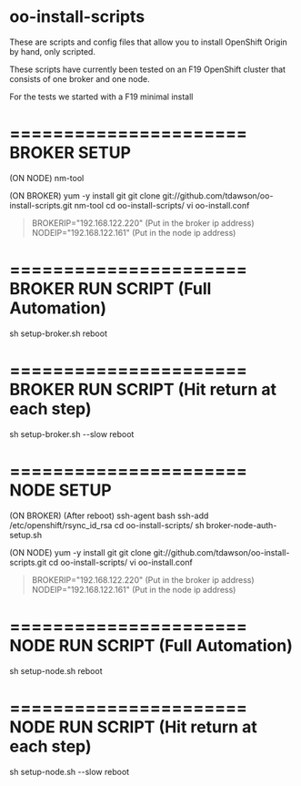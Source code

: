oo-install-scripts
==================

These are scripts and config files that allow you to install 
OpenShift Origin by hand, only scripted.

These scripts have currently been tested on an F19 OpenShift cluster 
that consists of one broker and one node.

For the tests we started with a F19 minimal install

======================
BROKER SETUP 
======================
(ON NODE)
  nm-tool

(ON BROKER)
  yum -y install git
  git clone git://github.com/tdawson/oo-install-scripts.git
  nm-tool
  cd oo-install-scripts/
  vi oo-install.conf
  > BROKERIP="192.168.122.220" (Put in the broker ip address)
  > NODEIP="192.168.122.161" (Put in the node ip address)

======================
BROKER RUN SCRIPT (Full Automation)
======================
  sh setup-broker.sh
  reboot

======================
BROKER RUN SCRIPT (Hit return at each step)
======================
  sh setup-broker.sh --slow
  reboot

======================
NODE SETUP
======================
(ON BROKER) (After reboot)
  ssh-agent bash
  ssh-add /etc/openshift/rsync_id_rsa
  cd oo-install-scripts/
  sh broker-node-auth-setup.sh

(ON NODE)
  yum -y install git
  git clone git://github.com/tdawson/oo-install-scripts.git
  cd oo-install-scripts/
  vi oo-install.conf
  > BROKERIP="192.168.122.220" (Put in the broker ip address)
  > NODEIP="192.168.122.161" (Put in the node ip address)

======================
NODE RUN SCRIPT (Full Automation)
======================
  sh setup-node.sh
  reboot

======================
NODE RUN SCRIPT (Hit return at each step)
======================
  sh setup-node.sh --slow
  reboot

